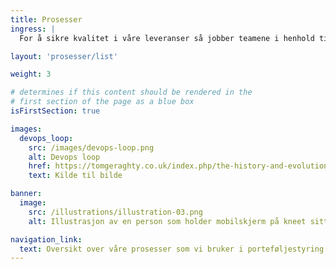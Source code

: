 ```yaml
---
title: Prosesser
ingress: |
  For å sikre kvalitet i våre leveranser så jobber teamene i henhold til definerte arbeidsprosesser og metodikk. Hver prosess er definert gjennom beskrivelser av et eierskap, en hensikt/et formål, og en leveranse. Teamene jobber systematisk, selvstendig og kontinuerlig med ulik hyppighet på leveransene. Likevel sikrer vi forutsigbarhet og konsistent-het i teamene når vi forholder oss til noen felles rammer for måten vi jobber på. Team metode og kompetanse støtter avdelingen i å implementere metodikk og arbeidsprosesser.

layout: 'prosesser/list'

weight: 3

# determines if this content should be rendered in the
# first section of the page as a blue box
isFirstSection: true

images:
  devops_loop:
    src: /images/devops-loop.png
    alt: Devops loop
    href: https://tomgeraghty.co.uk/index.php/the-history-and-evolution-of-devops/
    text: Kilde til bilde

banner:
  image:
    src: /illustrations/illustration-03.png
    alt: Illustrasjon av en person som holder mobilskjerm på kneet sitt

navigation_link:
  text: Oversikt over våre prosesser som vi bruker i porteføljestyring og utvikling
---
```

